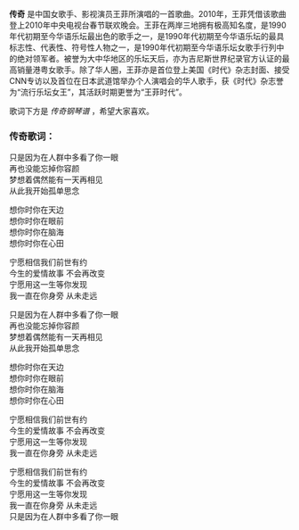 

**传奇**
是中国女歌手、影视演员王菲所演唱的一首歌曲。2010年，王菲凭借该歌曲登上2010年中央电视台春节联欢晚会。王菲在两岸三地拥有极高知名度，是1990年代初期至今华语乐坛最出色的歌手之一，是1990年代初期至今华语乐坛的最具标志性、代表性、符号性人物之一，是1990年代初期至今华语乐坛女歌手行列中的绝对领军者。被誉为大中华地区的乐坛天后，亦为吉尼斯世界纪录官方认证的最高销量港粤女歌手。除了华人圈，王菲亦是首位登上美国《时代》杂志封面、接受CNN专访以及首位在日本武道馆举办个人演唱会的华人歌手，获《时代》杂志誉为“流行乐坛女王”，其活跃时期更誉为“王菲时代”。

  
歌词下方是 _传奇钢琴谱_ ，希望大家喜欢。

### 传奇歌词：

只是因为在人群中多看了你一眼  
再也没能忘掉你容颜  
梦想着偶然能有一天再相见  
从此我开始孤单思念

想你时你在天边  
想你时你在眼前  
想你时你在脑海  
想你时你在心田

宁愿相信我们前世有约  
今生的爱情故事 不会再改变  
宁愿用这一生等你发现  
我一直在你身旁 从未走远

只是因为在人群中多看了你一眼  
再也没能忘掉你容颜  
梦想着偶然能有一天再相见  
从此我开始孤单思念

想你时你在天边  
想你时你在眼前  
想你时你在脑海  
想你时你在心田

宁愿相信我们前世有约  
今生的爱情故事 不会再改变  
宁愿用这一生等你发现  
我一直在你身旁 从未走远

宁愿相信我们前世有约  
今生的爱情故事 不会再改变  
宁愿用这一生等你发现  
我一直在你身旁 从未走远  
只是因为在人群中多看了你一眼

